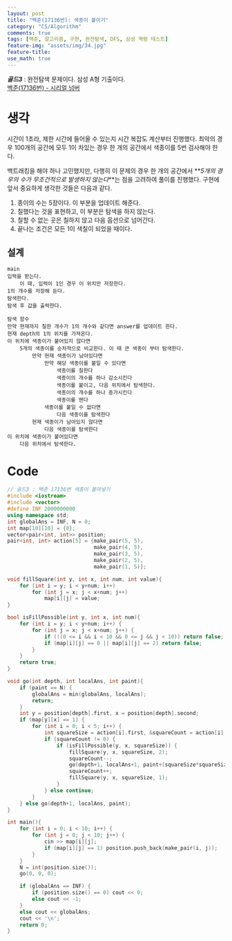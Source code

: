 ```yaml
---
layout: post
title: "백준(17136번): 색종이 붙이기"
category: "CS/Algorithm"
comments: true
tags: [백준, 알고리즘, 구현, 완전탐색, DFS, 삼성 역량 테스트]
feature-img: "assets/img/34.jpg"
feature-title:
use_math: true
---
```


**_골드3_** : 완전탐색 문제이다. 삼성 A형 기출이다.  
[백준(17136번) - 시리얼 넘버](https://www.acmicpc.net/problem/17136)

# 생각

시간이 1초라, 제한 시간에 들어올 수 있는지 시간 복잡도 계산부터 진행했다. 최악의 경우 100개의 공간에 모두 1이 차있는 경우 한 개의 공간에서 색종이를 5번 검사해야 한다.

백트래킹을 해야 하나 고민했지만, 다행히 이 문제의 경우 한 개의 공간에서 **_5개의 경우의 수가 무조건적으로 발생하지 않는다_**는 점을 고려하여 풀이를 진행했다. 구현에 앞서 중요하게 생각한 것들은 다음과 같다.

1. 종이의 수는 5장이다. 이 부분을 업데이트 해준다.
2. 칠했다는 것을 표현하고, 이 부분은 탐색을 하지 않는다.
3. 칠할 수 없는 곳은 칠하지 않고 다음 옵션으로 넘어간다.
4. 끝나는 조건은 모든 1이 색칠이 되었을 때이다.

## 설계

```
main
입력을 받는다.
    이 때, 입력이 1인 경우 이 위치만 저장한다.
1의 개수를 저장해 둔다.
탐색한다.
탐색 후 값을 출력한다.

탐색 함수
만약 현재까지 칠한 개수가 1의 개수와 같다면 answer를 업데이트 한다.
현재 depth의 1의 위치를 가져온다.
이 위치에 색종이가 붙어있지 않다면
    5개의 색종이를 순차적으로 비교한다. 이 때 큰 색종이 부터 탐색한다.
        만약 현재 색종이가 남아있다면
            만약 해당 색종이를 붙일 수 있다면
                색종이를 칠한다
                색종이의 개수를 하나 감소시킨다
                색종이를 붙이고, 다음 위치에서 탐색한다.
                색종이의 개수를 하나 증가시킨다
                색종이를 뗀다
            색종이를 붙일 수 없다면
                다음 색종이를 탐색한다
        현재 색종이가 남아있지 않다면
            다음 색종이를 탐색한다
이 위치에 색종이가 붙어있다면
    다음 위치에서 탐색한다.

```

# Code

```c++
// 골드3 : 백준 17136번 색종이 붙여넣기
#include <iostream>
#include <vector>
#define INF 2000000000
using namespace std;
int globalAns = INF, N = 0;
int map[10][10] = {0};
vector<pair<int, int>> position;
pair<int, int> action[5] = {make_pair(5, 5),
                            make_pair(4, 5),
                            make_pair(3, 5),
                            make_pair(2, 5),
                            make_pair(1, 5)};

void fillSquare(int y, int x, int num, int value){
    for (int i = y; i < y+num; i++)
        for (int j = x; j < x+num; j++)
            map[i][j] = value;
}

bool isFillPossible(int y, int x, int num){
    for (int i = y; i < y+num; i++) {
        for (int j = x; j < x+num; j++) {
            if (!(0 <= i && i < 10 && 0 <= j && j < 10)) return false;
            if (map[i][j] == 0 || map[i][j] == 2) return false;
        }
    }
    return true;
}

void go(int depth, int localAns, int paint){
    if (paint == N) {
        globalAns = min(globalAns, localAns);
        return;
    }
    int y = position[depth].first, x = position[depth].second;
    if (map[y][x] == 1) {
        for (int i = 0; i < 5; i++) {
            int squareSize = action[i].first, &squareCount = action[i].second;
            if (squareCount != 0) {
                if (isFillPossible(y, x, squareSize)) {
                    fillSquare(y, x, squareSize, 2);
                    squareCount--;
                    go(depth+1, localAns+1, paint+(squareSize*squareSize));
                    squareCount++;
                    fillSquare(y, x, squareSize, 1);
                }
            } else continue;
        }
    } else go(depth+1, localAns, paint);
}

int main(){
    for (int i = 0; i < 10; i++) {
        for (int j = 0; j < 10; j++) {
            cin >> map[i][j];
            if (map[i][j] == 1) position.push_back(make_pair(i, j));
        }
    }
    N = int(position.size());
    go(0, 0, 0);

    if (globalAns == INF) {
        if (position.size() == 0) cout << 0;
        else cout << -1;
    }
    else cout << globalAns;
    cout << '\n';
    return 0;
}
```
